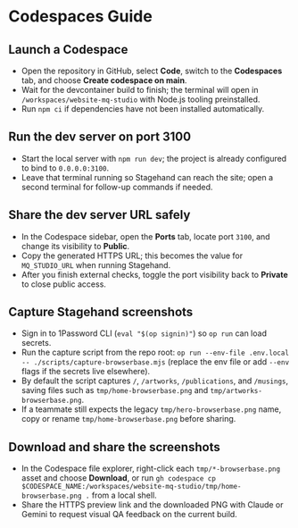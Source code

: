 # Codespaces Guide

## Launch a Codespace
  - Open the repository in GitHub, select **Code**, switch to the **Codespaces** tab, and choose **Create codespace on main**.
  - Wait for the devcontainer build to finish; the terminal will open in `/workspaces/website-mq-studio` with Node.js tooling preinstalled.
  - Run `npm ci` if dependencies have not been installed automatically.

## Run the dev server on port 3100
  - Start the local server with `npm run dev`; the project is already configured to bind to `0.0.0.0:3100`.
  - Leave that terminal running so Stagehand can reach the site; open a second terminal for follow-up commands if needed.

## Share the dev server URL safely
  - In the Codespace sidebar, open the **Ports** tab, locate port `3100`, and change its visibility to **Public**.
  - Copy the generated HTTPS URL; this becomes the value for `MQ_STUDIO_URL` when running Stagehand.
  - After you finish external checks, toggle the port visibility back to **Private** to close public access.

## Capture Stagehand screenshots
  - Sign in to 1Password CLI (`eval "$(op signin)"`) so `op run` can load secrets.
  - Run the capture script from the repo root: `op run --env-file .env.local -- ./scripts/capture-browserbase.mjs` (replace the env file or add `--env` flags if the secrets live elsewhere).
  - By default the script captures `/`, `/artworks`, `/publications`, and `/musings`, saving files such as `tmp/home-browserbase.png` and `tmp/artworks-browserbase.png`.
  - If a teammate still expects the legacy `tmp/hero-browserbase.png` name, copy or rename `tmp/home-browserbase.png` before sharing.

## Download and share the screenshots
  - In the Codespace file explorer, right-click each `tmp/*-browserbase.png` asset and choose **Download**, or run `gh codespace cp $CODESPACE_NAME:/workspaces/website-mq-studio/tmp/home-browserbase.png .` from a local shell.
  - Share the HTTPS preview link and the downloaded PNG with Claude or Gemini to request visual QA feedback on the current build.
